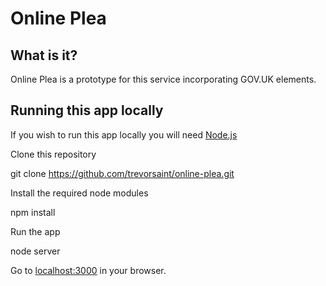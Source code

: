 Online Plea
===========


## What is it?

Online Plea is a prototype for this service incorporating GOV.UK elements.


## Running this app locally

If you wish to run this app locally you will need [Node.js](http://nodejs.org/)


Clone this repository

  git clone https://github.com/trevorsaint/online-plea.git


Install the required node modules

  npm install


Run the app

  node server


Go to [localhost:3000](http://localhost:3000) in your browser.